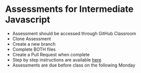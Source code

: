 # Assessments for Intermediate Javascript

- Assessment should be accessed through GitHub Classroom
- Clone Assessment
- Create a new branch
- Complete BOTH files
- Create a Pull Request when complete
- Step by step instructions are available [here](https://github.com/LEARNAcademy/Syllabus/blob/master/tools_and_resources/assessments.md)
- Assessments are due before class on the following Monday
